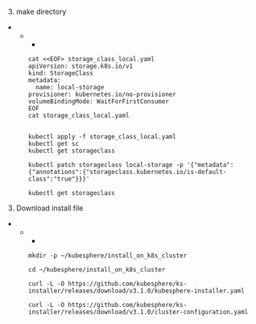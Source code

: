         


3. make directory
  -  
    - 
      -  

          cat <<EOF> storage_class_local.yaml
          apiVersion: storage.k8s.io/v1
          kind: StorageClass
          metadata:
            name: local-storage
          provisioner: kubernetes.io/no-provisioner
          volumeBindingMode: WaitForFirstConsumer
          EOF
          cat storage_class_local.yaml


          kubectl apply -f storage_class_local.yaml
          kubectl get sc
          kubectl get storageclass

          kubectl patch storageclass local-storage -p '{"metadata": {"annotations":{"storageclass.kubernetes.io/is-default-class":"true"}}}'
          
          kubectl get storageclass


3. Download install file
  -  
    - 
      -  

          mkdir -p ~/kubesphere/install_on_k8s_cluster

          cd ~/kubesphere/install_on_k8s_cluster

          curl -L -O https://github.com/kubesphere/ks-installer/releases/download/v3.1.0/kubesphere-installer.yaml

          curl -L -O https://github.com/kubesphere/ks-installer/releases/download/v3.1.0/cluster-configuration.yaml
